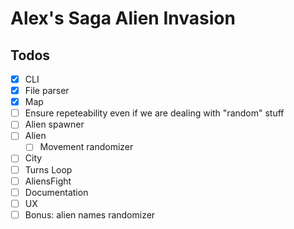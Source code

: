 # Alex's Saga Alien Invasion

## Todos

- [x] CLI
- [x] File parser
- [x] Map
- [ ] Ensure repeteability even if we are dealing with "random" stuff
- [ ] Alien spawner
- [ ] Alien
  - [ ] Movement randomizer
- [ ] City
- [ ] Turns Loop
- [ ] AliensFight
- [ ] Documentation
- [ ] UX
- [ ] Bonus: alien names randomizer